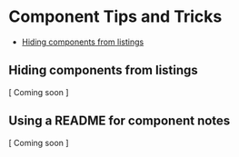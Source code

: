 # Component Tips and Tricks

<!-- START doctoc generated TOC please keep comment here to allow auto update -->
<!-- DON'T EDIT THIS SECTION, INSTEAD RE-RUN doctoc TO UPDATE -->


- [Hiding components from listings](#hiding-components-from-listings)

<!-- END doctoc generated TOC please keep comment here to allow auto update -->

## Hiding components from listings

[ Coming soon ]

## Using a README for component notes

[ Coming soon ]